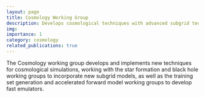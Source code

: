 ```yaml
---
layout: page
title: Cosmology Working Group
description: Develops cosmological techniques with advanced subgrid techniques to carry out large cosmological simulations for training and analysis.
img:
importance: 1
category: cosmology
related_publications: true
---
```


The Cosmology working group develops and implements new techniques for cosmological simulations, working with the star formation and black hole working groups to incorporate new subgrid models, as well as the training set generation and accelerated forward model working groups to develop fast emulators.
